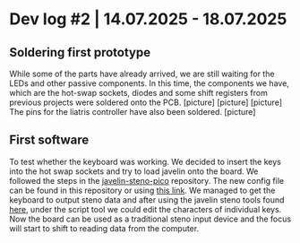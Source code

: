 # Dev log #2 | 14.07.2025 - 18.07.2025

## Soldering first prototype
While some of the parts have already arrived, we are still waiting for the LEDs and other passive components. In this time, the components we have, which are the hot-swap sockets, diodes and some shift registers from previous projects were soldered onto the PCB.
[picture]
[picture]
[picture]
The pins for the liatris controller have also been soldered.
[picture]

## First software
To test whether the keyboard was working. We decided to insert the keys into the hot swap sockets and try to load javelin onto the board. We followed the steps in the [javelin-steno-pico](https://github.com/jthlim/javelin-steno-pico?tab=readme-ov-file#using-javelin-steno-pico-with-your-own-hardware) repository. The new config file can be found in this repository or using [this link](https://github.com/gradesta/readable-steno/blob/main/config/readable_steno.h). We managed to get the keyboard to output steno data and after using the javelin steno tools found [here](https://lim.au/#/software/javelin-steno-tools), under the script tool we could edit the characters of individual keys. Now the board can be used as a traditional steno input device and the focus will start to shift to reading data from the computer.